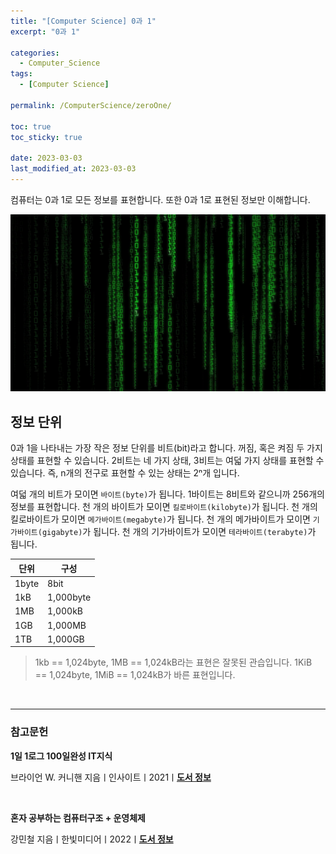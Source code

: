 ```yaml
---
title: "[Computer Science] 0과 1"
excerpt: "0과 1"

categories:
  - Computer_Science
tags:
  - [Computer Science]

permalink: /ComputerScience/zeroOne/

toc: true
toc_sticky: true

date: 2023-03-03
last_modified_at: 2023-03-03
---
```


컴퓨터는 0과 1로 모든 정보를 표현합니다. 또한 0과 1로 표현된 정보만 이해합니다.

![zeroOne](/assets/images/posts_img/zeroOne.png)

## 정보 단위

0과 1을 나타내는 가장 작은 정보 단위를 비트(bit)라고 합니다. 꺼짐, 혹은 켜짐 두 가지 상태를 표현할 수 있습니다. 2비트는 네 가지 상태, 3비트는 여덟 가지 상태를 표현할 수 있습니다. 즉, n개의 전구로 표현할 수 있는 상태는 2ⁿ개 입니다.

여덟 개의 비트가 모이면 `바이트(byte)`가 됩니다. 1바이트는 8비트와 같으니까 256개의 정보를 표현합니다. 천 개의 바이트가 모이면 `킬로바이트(kilobyte)`가 됩니다. 천 개의 킬로바이트가 모이면 `메가바이트(megabyte)`가 됩니다. 천 개의 메가바이트가 모이면 `기가바이트(gigabyte)`가 됩니다. 천 개의 기가바이트가 모이면 `테라바이트(terabyte)`가 됩니다.

| 단위  | 구성      |
| ----- | --------- |
| 1byte | 8bit      |
| 1kB   | 1,000byte |
| 1MB   | 1,000kB   |
| 1GB   | 1,000MB   |
| 1TB   | 1,000GB   |

> 1kb == 1,024byte, 1MB == 1,024kB라는 표현은 잘못된 관습입니다.
> 1KiB == 1,024byte, 1MiB == 1,024kB가 바른 표현입니다.

<br>

---

### 참고문헌

**1일 1로그 100일완성 IT지식**

브라이언 W. 커니핸 지음ㅣ인사이트ㅣ2021ㅣ[**도서 정보**](https://product.kyobobook.co.kr/detail/S000001033125)

<br>

**혼자 공부하는 컴퓨터구조 + 운영체제**

강민철 지음ㅣ한빛미디어ㅣ2022ㅣ[**도서 정보**](https://product.kyobobook.co.kr/detail/S000061584886)

